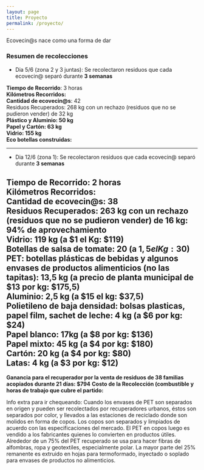```yaml
---
layout: page
title: Proyecto
permalink: /proyecto/
---
```

Ecovecin@s nace como una forma de dar



### Resumen de recolecciones

- Dia 5/6 (zona 2 y 3 juntas): Se recolectaron residuos que cada ecovecin@ separó durante __3 semanas__

__Tiempo de Recorrido__: 3 horas  
__Kilómetros Recorridos:__  
__Cantidad de ecovecin@s__: 42  
Residuos Recuperados: 268 kg con un rechazo (residuos que no se pudieron vender) de 32 kg  
__Plástico y Aluminio: 50 kg__  
__Papel y Cartón: 63 kg__  
__Vidrio: 155 kg__  
__Eco botellas construidas:__  

---

- Dia 12/6 (zona 1): Se recolectaron residuos que cada ecovecin@ separó durante __3 semanas__

__Tiempo de Recorrido__: 2 horas  
__Kilómetros Recorridos:__  
__Cantidad de ecovecin@s__: 38  
Residuos Recuperados: 263 kg con un rechazo (residuos que no se pudieron vender) de 16 kg: 94% de aprovechamiento  
__Vidrio: 119 kg__ (a $1 el Kg: $119)  
__Botellas de salsa de tomate: 20__ (a $1,5 el Kg: 30$)  
__PET: botellas plásticas de bebidas y algunos envases de productos alimenticios (no las tapitas): 13,5 kg__ (a precio de planta municipal de $13 por kg:  $175,5)  
__Aluminio: 2,5 kg__ (a $15 el kg: $37,5)  
__Polietileno de baja densidad: bolsas plasticas, papel film, sachet de leche: 4 kg__ (a $6 por kg: $24)  
__Papel blanco: 17kg__ (a $8 por kg: $136)  
__Papel mixto: 45 kg__ (a $4 por kg: $180)  
__Cartón: 20 kg__ (a $4 por kg: $80)  
__Latas: 4 kg__  (a $3 por kg: $12)  
---
__Ganancia para el recuperador por la venta de residuos de 38 familias acopiados durante 21 días: $794__
__Costo de la Recolección (combustible y horas de trabajo que cubre el partido:__


Info extra para ir chequeando: Cuando los envases de PET son separados en origen y pueden ser recolectados por recuperadores urbanos, éstos son separados por color, y llevados a las estaciones de reciclado donde son molidos en forma de copos. Los copos son separados y limpiados de acuerdo con las especificaciones del mercado. El PET en copos luego es vendido a los fabricantes quienes lo convierten en productos útiles. Alrededor de un 75% del PET recuperado se usa para hacer fibras de alfombras, ropa y geotextiles, especialmente polar. La mayor parte del 25% remanente es extruido en hojas para termoformado, inyectado o soplado  para envases de productos no alimenticios.
